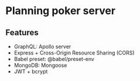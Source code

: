 # Planning poker server

## Features

- GraphQL: Apollo server
- Express + Cross-Origin Resource Sharing (CORS)
- Babel preset: @babel/preset-env
- MongoDB: Mongoose
- JWT + bcrypt
